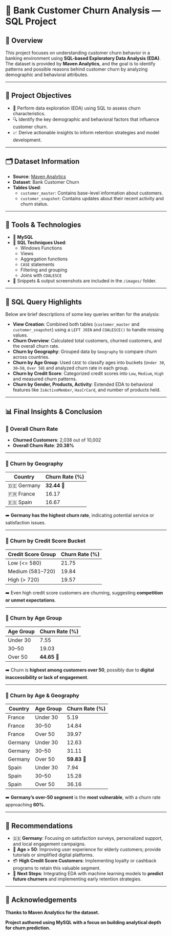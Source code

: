 # 🏦 Bank Customer Churn Analysis — SQL Project

## 📘 Overview

This project focuses on understanding customer churn behavior in a banking environment using **SQL-based Exploratory Data Analysis (EDA)**. The dataset is provided by **Maven Analytics**, and the goal is to identify patterns and possible reasons behind customer churn by analyzing demographic and behavioral attributes.

---

## 🎯 Project Objectives

- 🧪 Perform data exploration (EDA) using SQL to assess churn characteristics.
- 🔍 Identify the key demographic and behavioral factors that influence customer churn.
- 📈 Derive actionable insights to inform retention strategies and model development.

---

## 🗂️ Dataset Information

- **Source**: [Maven Analytics](https://www.mavenanalytics.io/)
- **Dataset**: Bank Customer Churn
- **Tables Used**:
  - `customer_master`: Contains base-level information about customers.
  - `customer_snapshot`: Contains updates about their recent activity and churn status.

---

## 🧰 Tools & Technologies

- 💾 **MySQL**
- 🔧 **SQL Techniques Used**:
  - Windows Functions
  - Views
  - Aggregation functions
  - `CASE` statements
  - Filtering and grouping
  - Joins with `COALESCE`
- 📸 Snippets & output screenshots are included in the `/images/` folder.

---

## 📌 SQL Query Highlights

Below are brief descriptions of some key queries written for the analysis:

- **View Creation**: Combined both tables (`customer_master` and `customer_snapshot`) using a `LEFT JOIN` and `COALESCE()` to handle missing values.
- **Churn Overview**: Calculated total customers, churned customers, and the overall churn rate.
- **Churn by Geography**: Grouped data by `Geography` to compare churn across countries.
- **Churn by Age Group**: Used `CASE` to classify ages into buckets (`Under 30`, `30–50`, `Over 50`) and analyzed churn rate in each group.
- **Churn by Credit Score**: Categorized credit scores into `Low`, `Medium`, `High` and measured churn patterns.
- **Churn by Gender, Products, Activity**: Extended EDA to behavioral features like `IsActiveMember`, `HasCrCard`, and number of products held.

---

## 📊 Final Insights & Conclusion

### 🔹 Overall Churn Rate

- **Churned Customers**: 2,038 out of 10,002
- **Overall Churn Rate**: **20.38%**

---

### 🔹 Churn by Geography

| Country  | Churn Rate (%) |
|----------|----------------|
| 🇩🇪 Germany | **32.44** 🔺 |
| 🇫🇷 France  | 16.17         |
| 🇪🇸 Spain   | 16.67         |

➡️ **Germany has the highest churn rate**, indicating potential service or satisfaction issues.

---

### 🔹 Churn by Credit Score Bucket

| Credit Score Group | Churn Rate (%) |
|--------------------|----------------|
| Low (<= 580)       | 21.75          |
| Medium (581–720)   | 19.84          |
| High (> 720)       | 19.57          |

➡️ Even high credit score customers are churning, suggesting **competition or unmet expectations**.

---

### 🔹 Churn by Age Group

| Age Group   | Churn Rate (%) |
|-------------|----------------|
| Under 30    | 7.55           |
| 30–50       | 19.03          |
| Over 50     | **44.65** 🔺    |

➡️ Churn is **highest among customers over 50**, possibly due to **digital inaccessibility or lack of engagement**.

---

### 🔹 Churn by Age & Geography

| Country  | Age Group | Churn Rate (%) |
|----------|-----------|----------------|
| France   | Under 30  | 5.19           |
| France   | 30–50     | 14.84          |
| France   | Over 50   | 39.97          |
| Germany  | Under 30  | 12.63          |
| Germany  | 30–50     | 31.11          |
| Germany  | Over 50   | **59.83** 🔺    |
| Spain    | Under 30  | 7.94           |
| Spain    | 30–50     | 15.28          |
| Spain    | Over 50   | 36.16          |

➡️ **Germany’s over-50 segment** is the **most vulnerable**, with a churn rate approaching **60%**.

---

## 📌 Recommendations

- 🇩🇪 **Germany**: Focusing on satisfaction surveys, personalized support, and local engagement campaigns.
- 👵 **Age > 50**: Improving user experience for elderly customers; provide tutorials or simplified digital platforms.
- 💳 **High Credit Score Customers**: Implementing loyalty or cashback programs to retain this valuable segment.
- 🔮 **Next Steps**: Integrating EDA with machine learning models to **predict future churners** and implementing early retention strategies.

---

## 🙌 **Acknowledgements**

**Thanks to Maven Analytics for the dataset.**

**Project authored using MySQL with a focus on building analytical depth for churn prediction.**
